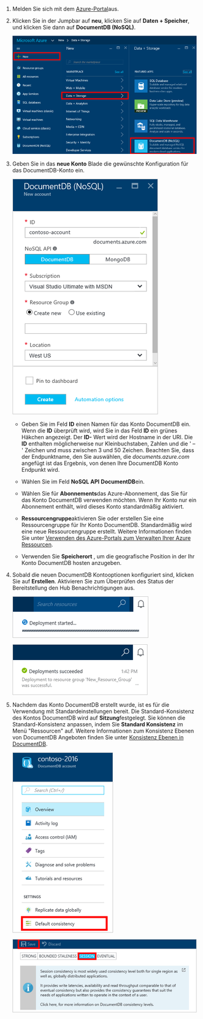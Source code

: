 1.  Melden Sie sich mit dem [Azure-Portal](https://portal.azure.com/)aus.
2.  Klicken Sie in der Jumpbar auf **neu**, klicken Sie auf **Daten + Speicher**, und klicken Sie dann auf **DocumentDB (NoSQL)**.

    ![Screenshot der Azure-Portal Hervorhebung Weitere Dienste und DocumentDB (NoSQL)](./media/documentdb-create-dbaccount/create-nosql-db-databases-json-tutorial-1.png)  

3. Geben Sie in das **neue Konto** Blade die gewünschte Konfiguration für das DocumentDB-Konto ein.

    ![Screenshot des neuen DocumentDB Blades](./media/documentdb-create-dbaccount/create-nosql-db-databases-json-tutorial-2.png)

    - Geben Sie im Feld **ID** einen Namen für das Konto DocumentDB ein.  Wenn die **ID** überprüft wird, wird Sie in das Feld **ID** ein grünes Häkchen angezeigt. Der **ID-** Wert wird der Hostname in der URI. Die **ID** enthalten möglicherweise nur Kleinbuchstaben, Zahlen und die ' – ' Zeichen und muss zwischen 3 und 50 Zeichen. Beachten Sie, dass der Endpunktname, den Sie auswählen, die *documents.azure.com* angefügt ist das Ergebnis, von denen Ihre DocumentDB Konto Endpunkt wird.

    - Wählen Sie im Feld **NoSQL API** **DocumentDB**ein.  

    - Wählen Sie für **Abonnements**das Azure-Abonnement, das Sie für das Konto DocumentDB verwenden möchten. Wenn Ihr Konto nur ein Abonnement enthält, wird dieses Konto standardmäßig aktiviert.

    - **Ressourcengruppe**aktivieren Sie oder erstellen Sie eine Ressourcengruppe für Ihr Konto DocumentDB.  Standardmäßig wird eine neue Ressourcengruppe erstellt. Weitere Informationen finden Sie unter [Verwenden des Azure-Portals zum Verwalten Ihrer Azure Ressourcen](../articles/azure-portal/resource-group-portal.md).

    - Verwenden Sie **Speicherort** , um die geografische Position in der Ihr Konto DocumentDB hosten anzugeben. 

4.  Sobald die neuen DocumentDB Kontooptionen konfiguriert sind, klicken Sie auf **Erstellen**. Aktivieren Sie zum Überprüfen des Status der Bereitstellung den Hub Benachrichtigungen aus.  

    ![Schnelles Erstellen von Datenbanken – Screenshot der Benachrichtigungen-Hub angezeigt wird, dass das Konto DocumentDB erstellt wird](./media/documentdb-create-dbaccount/create-nosql-db-databases-json-tutorial-4.png)  

    ![Screenshot der Benachrichtigungen-Hub angezeigt wird, dass das Konto DocumentDB wurde erfolgreich erstellt und einer Ressourcengruppe - Online-Datenbank Ersteller Benachrichtigung bereitgestellt](./media/documentdb-create-dbaccount/create-nosql-db-databases-json-tutorial-5.png)

5.  Nachdem das Konto DocumentDB erstellt wurde, ist es für die Verwendung mit Standardeinstellungen bereit. Die Standard-Konsistenz des Kontos DocumentDB wird auf **Sitzung**festgelegt.  Sie können die Standard-Konsistenz anpassen, indem Sie **Standard Konsistenz** im Menü "Ressourcen" auf. Weitere Informationen zum Konsistenz Ebenen von DocumentDB Angeboten finden Sie unter [Konsistenz Ebenen in DocumentDB](../articles/documentdb/documentdb-consistency-levels.md).

    ![Screenshot des Ressourcengruppe Blades – starten Sie die Anwendungsentwicklung](./media/documentdb-create-dbaccount/create-nosql-db-databases-json-tutorial-6.png)  

    ![Screenshot des Blades Ebene Konsistenz - Session-Konsistenz](./media/documentdb-create-dbaccount/create-nosql-db-databases-json-tutorial-7.png)  

[How to: Create a DocumentDB account]: #Howto
[Next steps]: #NextSteps
[documentdb-manage]:../articles/documentdb/documentdb-manage.md
